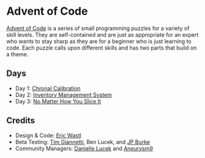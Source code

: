 # Advent of Code

[Advent of Code](https://adventofcode.com/) is a series of small programming puzzles for a variety of skill levels. They are self-contained and are just as appropriate for an expert who wants to stay sharp as they are for a beginner who is just learning to code. Each puzzle calls upon different skills and has two parts that build on a theme.

## Days

- Day 1: [Chronal Calibration](./01-ChronalCalibration)
- Day 2: [Inventory Management System](./02-InventoryManagementSystem)
- Day 3: [No Matter How You Slice It](./03-NoMatterHowYouSliceIt)

## Credits

- Design & Code: [Eric Wastl](https://twitter.com/ericwastl)
- Beta Testing: [Tim Giannetti](https://twitter.com/Sr_Giannetti), Ben Lucek, and [JP Burke](https://twitter.com/yatpay)
- Community Managers: [Danielle Lucek](https://www.reddit.com/user/daggerdragon) and [Aneurysm9](https://twitter.com/Aneurysm9)
